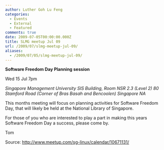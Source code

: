 ```yaml
---
author: Luther Goh Lu Feng
categories:
  - Events
  - External
  - Featured
comments: true
date: 2009-07-05T00:00:00.000Z
title: SLMG meetup Jul 09
url: /2009/07/slmg-meetup-jul-09/
aliases:
  - /2009/07/05/slmg-meetup-jul-09/
---
```


<strong>Software Freedom Day Planning session</strong>

Wed 15 Jul 7pm

<em>    Singapore Management University
    SIS Building, Room NSR 2.3 (Level 2)
    80 Stamford Road (Corner of Bras Basah and Bencoolen)
    Singapore NA </em>

This months meeting will focus on planning activities for Software Freedom Day, that will likely be held at the National Library of Singapore.

For those of you who are interested to play a part in making this years Software Freedom Day a success, please come by.

Tom

Source: <a href="http://www.meetup.com/sg-linux/calendar/10671131/">http://www.meetup.com/sg-linux/calendar/10671131/</a>
